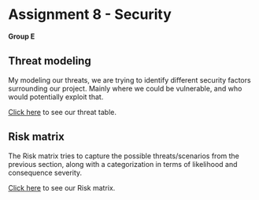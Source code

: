 # Assignment 8 - Security
**Group E**

## Threat modeling

My modeling our threats, we are trying to identify different security factors surrounding our project. Mainly where we could be vulnerable, and who would potentially exploit that.

[Click here](https://github.com/KIMB0/LSD_frontend/blob/master/Documents/Threat%20modeling%20-%20Hackernews%20Clone.pdf) to see our threat table.

## Risk matrix

The Risk matrix tries to capture the possible threats/scenarios from the previous section, along with a categorization in terms of likelihood and consequence severity.

[Click here](https://github.com/KIMB0/LSD_frontend/blob/master/Documents/Risk%20matrix.pdf) to see our Risk matrix.
